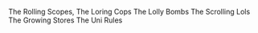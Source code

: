 The Rolling Scopes,
The Loring Cops
The Lolly Bombs
The Scrolling Lols
The Growing Stores
The Uni Rules
